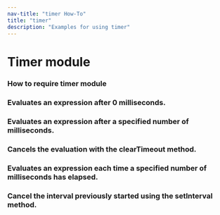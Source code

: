 ```yaml
---
nav-title: "timer How-To"
title: "timer"
description: "Examples for using timer"
---
```

# Timer module
### How to require timer module
<snippet id='timer-require'/>

### Evaluates an expression after 0 milliseconds.
<snippet id='timer-set-zero'/>

### Evaluates an expression after a specified number of milliseconds.
<snippet id='timer-set-fivehundred'/>

### Cancels the evaluation with the clearTimeout method.
<snippet id='timer-set-twothousands'/>

### Evaluates an expression each time a specified number of milliseconds has elapsed.
<snippet id='timer-set-expression'/>

### Cancel the interval previously started using the setInterval method.
<snippet id='timer-set-interval'/>
